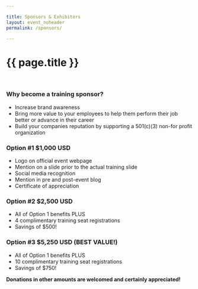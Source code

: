 ```yaml
---

title: Sponsors & Exhibitors
layout: event_noheader
permalink: /sponsors/

---
```


# {{ page.title }}
<br>

### Why become a training sponsor?
* Increase brand awareness
* Bring more value to your employees to help them perform their job better or advance in their career 
* Build your companies reputation by supporting a 501(c)(3) non-for profit organization

### **Option #1 $1,000 USD**
* Logo on official event webpage
* Mention on a slide prior to the actual training slide	
* Social media recognition
* Mention in pre and post-event blog
* Certificate of appreciation 

### **Option #2 $2,500 USD** 
* All of Option 1 benefits PLUS
* 4 complimentary training seat registrations 
* Savings of $500!

### **Option #3 $5,250 USD (BEST VALUE!)**
* All of Option 1 benefits PLUS
* 10 complimentary training seat registrations 
* Savings of $750!

**Donations in other amounts are welcomed and certainly appreciated!**
